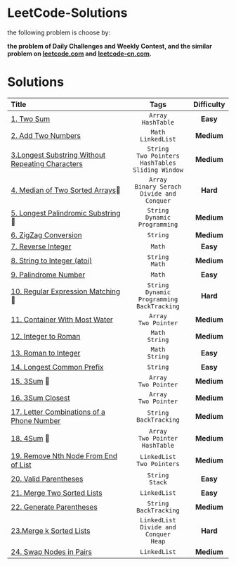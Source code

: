 # LeetCode-Solutions

the following problem is choose by:

**the problem of Daily Challenges and Weekly Contest, and the similar problem on [leetcode.com](https://www.leetcode.com) and [leetcode-cn.com](https://leetcode-cn.com).**

# Solutions

| Title | Tags | Difficulty |
|:-|:-:|:-:|
| [1. Two Sum](https://github.com/Aarzoo75/LeetCode-Solution/blob/main/Two_Sum.C%2B%2B) | `Array` <br> `HashTable` | **Easy** |
| [2. Add Two Numbers](https://github.com/Aarzoo75/LeetCode-Solution/blob/main/Add_Two_Numbers.Go) | `Math` <br> `LinkedList` | **Medium** |
| [3.Longest Substring Without Repeating Characters](https://github.com/Aarzoo75/LeetCode-Solution/blob/main/Longest_Substring_Without_Repeating_Characters.Java) | `String` <br> `Two Pointers` <br> `HashTables` <br> `Sliding Window` | **Medium** |
| [4. Median of Two Sorted Arrays](https://github.com/Aarzoo75/LeetCode-Solution/blob/main/Median_Of_Two_Shorted_Arrays.Py):rotating_light: | `Array` <br> `Binary Serach` <br> `Divide and Conquer` | **Hard** |
| [5. Longest Palindromic Substring](https://github.com/Aarzoo75/LeetCode-Solutions/blob/main/Longest_Palindrome_Substring.C%2B%2B):rotating_light: | `String` <br> `Dynamic Programming` | **Medium** |
| [6. ZigZag Conversion](https://github.com/Aarzoo75/LeetCode-Solutions/blob/main/Zig_Zag_Conversion.C%2B%2B) | `String` | **Medium** |
| [7. Reverse Integer](https://github.com/Aarzoo75/LeetCode-Solutions/blob/main/Reverse_Integer.Go) | `Math` | **Easy** |
| [8. String to Integer (atoi)](https://github.com/Aarzoo75/LeetCode-Solutions/blob/main/String_to_Integer.Java) | `String` <br> `Math` | **Medium** |
| [9. Palindrome Number](https://github.com/Aarzoo75/LeetCode-Solutions/blob/main/Palindrome_Number.Java) | `Math` | **Easy** |
| [10. Regular Expression Matching](https://github.com/Aarzoo75/LeetCode-Solutions/blob/main/Regular_Expression_Matching.C++):rotating_light: | `String` <br> `Dynamic Programming` <br> `BackTracking` | **Hard** |
| [11. Container With Most Water](https://github.com/Aarzoo75/LeetCode-Solutions/blob/main/Container_With_Most_Water.C++) | `Array` <br> `Two Pointer` | **Medium** |
| [12. Integer to Roman](https://github.com/Aarzoo75/LeetCode-Solutions/blob/main/Integer_To_Roman.Py) | `Math` <br> `String` | **Medium** |
| [13. Roman to Integer](https://github.com/Aarzoo75/LeetCode-Solutions/blob/main/Roman_To_Integer.C++) | `Math` <br> `String` | **Easy** |
| [14. Longest Common Prefix](https://github.com/Aarzoo75/LeetCode-Solutions/blob/main/Longest_Common_Prefix.C++) | `String` | **Easy** |
| [15. 3Sum](https://github.com/Aarzoo75/LeetCode-Solutions/blob/main/3Sum.C++) :rotating_light: | `Array` <br> `Two Pointer` | **Medium** |
| [16. 3Sum Closest](https://github.com/Aarzoo75/LeetCode-Solutions/blob/main/3Sum_Closest.Java) | `Array` <br> `Two Pointer` | **Medium** |
| [17. Letter Combinations of a Phone Number](https://github.com/Aarzoo75/LeetCode-Solutions/blob/main/Letter_Combinations_Of_A_Phone_Number.C++) | `String` <br> `BackTracking` | **Medium** |
| [18. 4Sum](https://github.com/Aarzoo75/LeetCode-Solutions/blob/main/4Sum.C++) :rotating_light: | `Array` <br> `Two Pointer` <br> `HashTable` | **Medium** |
| [19. Remove Nth Node From End of List](https://github.com/Aarzoo75/LeetCode-Solutions/blob/main/Remove_Nth_Node_From_End_Of_List.Py) | `LinkedList` <br> `Two Pointers` | **Medium** |
| [20. Valid Parentheses](https://github.com/Aarzoo75/LeetCode-Solutions/blob/main/Valid_Parentheses.C++) | `String` <br> `Stack` | **Easy** |
| [21. Merge Two Sorted Lists](https://github.com/Aarzoo75/LeetCode-Solutions/blob/main/Merge_Two_Sorted_List.C++) | `LinkedList` | **Easy** |
| [22. Generate Parentheses](https://github.com/Aarzoo75/LeetCode-Solutions/blob/main/Generate_Parentheses.C++) | `String` <br> `BackTracking` | **Medium** |
| [23.Merge k Sorted Lists](https://github.com/Aarzoo75/LeetCode-Solutions/blob/main/Merge_K_Sorted_Lists.C++) | `LinkedList` <br> `Divide and Conquer` <br> `Heap` | **Hard** |
| [24. Swap Nodes in Pairs](https://github.com/Aarzoo75/LeetCode-Solutions/blob/main/Swap_Nodes_In_Paris.C++) | `LinkedList` | **Medium** |

